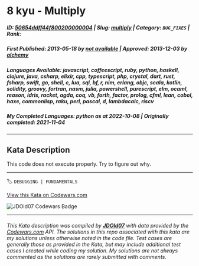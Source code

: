 # 8 kyu - Multiply

##### **ID**: [50654ddff44f800200000004](https://www.codewars.com/kata/50654ddff44f800200000004) | **Slug**: [multiply](https://www.codewars.com/kata/50654ddff44f800200000004) | **Category**: `BUG_FIXES` | **Rank**: <span style="color:white">8 kyu</span>

##### **First Published**: 2013-05-18 ***by*** [*not available*](https://www.codewars.com) | **Approved**: 2013-12-03 ***by*** [alchemy](https://www.codewars.com/users/alchemy)

##### **Languages Available**: javascript, coffeescript, ruby, python, haskell, clojure, java, csharp, elixir, cpp, typescript, php, crystal, dart, rust, fsharp, swift, go, shell, c, lua, sql, bf, r, nim, erlang, objc, scala, kotlin, solidity, groovy, fortran, nasm, julia, powershell, purescript, elm, ocaml, reason, idris, racket, agda, coq, vb, forth, factor, prolog, cfml, lean, cobol, haxe, commonlisp, raku, perl, pascal, d, lambdacalc, riscv

##### **My Completed Languages**: python ***as at*** 2022-10-08 | **Originally completed**: 2021-11-04

---

## Kata Description


This code does not execute properly. Try to figure out why.

---


🏷 `DEBUGGING | FUNDAMENTALS`


[View this Kata on Codewars.com](https://www.codewars.com/kata/50654ddff44f800200000004)

![](https://www.codewars.com/users/jdold07/badges/large "JDOld07 Codewars Badge")

---

###### *This Kata description was compiled by [**JDOld07**](https://tpstech.dev) with data provided by the [Codewars.com](https://www.codewars.com) API.  The solutions in this repo associated with this kata are my solutions unless otherwise noted in the code file.  Test cases are generally those as provided in the Kata, but may include additional test cases I created while coding my solution.  My solutions are not always commented as the solutions are rarely submitted with comments.*
